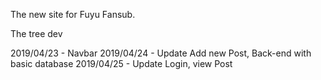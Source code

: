 The new site for Fuyu Fansub.

The tree dev

2019/04/23 - Navbar
2019/04/24 - Update Add new Post, Back-end with basic database
2019/04/25 - Update Login, view Post